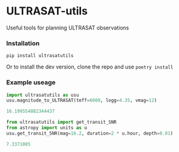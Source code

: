 # ULTRASAT-utils
Useful tools for planning ULTRASAT observations

### Installation
```
pip install ultrasatutils
```
Or to install the dev version, clone the repo and use ```poetry install```

### Example useage
```python
import ultrasatutils as usu
usu.magnitude_to_ULTRASAT(teff=6000, logg=4.35, vmag=12)

16.199554882344437
```


```python
from ultrasatutils import get_transit_SNR
from astropy import units as u
usu.get_transit_SNR(mag=16.2, duration=2 * u.hour, depth=0.01)

7.3371085
```
